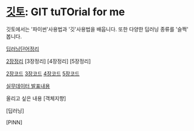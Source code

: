 # [깃토](https://ansiu311.github.io/gitto/): GIT tuTOrial for me
깃토에서는 '파이썬'사용법과 '깃'사용법을 배웁니다.
또한 다양한 딥러닝 종류를 '슬쩍' 봅니다.

[딥러닝단어정리](words.md)

[2장정리](keras2.md)
[3장정리]
[4장정리]
[5장정리]

[2장코드](https://colab.research.google.com/drive/1vjO_aznpiKDR28e7lL4FIDncsuU-cnLa?usp=sharing)
[3장코드](https://colab.research.google.com/drive/1jlPYRq4s-uEM9zrypvE7nH-5l2r_fV3G?usp=sharing)
[4장코드](https://colab.research.google.com/drive/1cCDm2jFp3ne7FvLVsLdACLd65ZUmY0cm?usp=sharing)
[5장코드](https://colab.research.google.com/drive/1oKRvGwX_vcXSX9PU-3y7lYu7u-21vjNO?usp=sharing)

[실무데이터 발표내용](Introduction.md)

올리고 싶은 내용
[객체지향]

[딥러닝]

[PINN]
